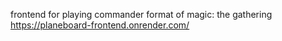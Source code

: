 frontend for playing commander format of magic: the gathering
https://planeboard-frontend.onrender.com/
